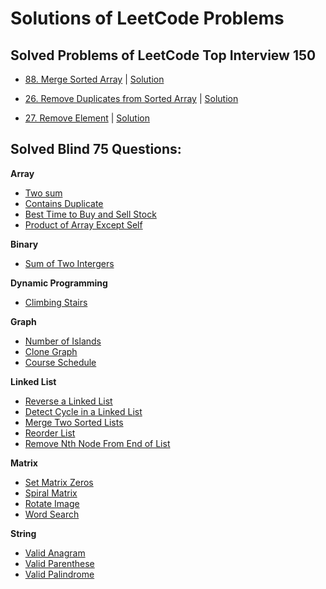 # Solutions of LeetCode Problems

## **Solved Problems of LeetCode Top Interview 150**

- [88. Merge Sorted Array](https://leetcode.com/problems/merge-sorted-array/) | [Solution](./Top%20Interview%20150/0088-merge-sorted-array.py)

- [26. Remove Duplicates from Sorted Array](https://leetcode.com/problems/remove-duplicates-from-sorted-array/) | [Solution](./Top%20Interview%20150/0026-remove-duplicates-from-sorted-array.py)

- [27. Remove Element](https://leetcode.com/problems/remove-element/) | [Solution](./Top%20Interview%20150/0027-remove-element.py)

## **Solved Blind 75 Questions:**

**Array**

- [Two sum](https://leetcode.com/problems/two-sum/)
- [Contains Duplicate](https://leetcode.com/problems/contains-duplicate/)
- [Best Time to Buy and Sell Stock](https://leetcode.com/problems/best-time-to-buy-and-sell-stock/)
- [Product of Array Except Self](https://leetcode.com/problems/product-of-array-except-self/)

**Binary**

- [Sum of Two Intergers](https://leetcode.com/problems/sum-of-two-integers/)

**Dynamic Programming**

- [Climbing Stairs](https://leetcode.com/problems/climbing-stairs/)

**Graph**

- [Number of Islands](https://leetcode.com/problems/number-of-islands/)
- [Clone Graph](https://leetcode.com/problems/clone-graph/description/)
- [Course Schedule](https://leetcode.com/problems/course-schedule/description/)

**Linked List**

- [Reverse a Linked List](https://leetcode.com/problems/reverse-linked-list/)
- [Detect Cycle in a Linked List](https://leetcode.com/problems/linked-list-cycle/)
- [Merge Two Sorted Lists](https://leetcode.com/problems/merge-two-sorted-lists/)
- [Reorder List](https://leetcode.com/problems/reorder-list/)
- [Remove Nth Node From End of List](https://leetcode.com/problems/remove-nth-node-from-end-of-list/)

**Matrix**

- [Set Matrix Zeros](https://leetcode.com/problems/set-matrix-zeroes/)
- [Spiral Matrix](https://leetcode.com/problems/spiral-matrix/)
- [Rotate Image](https://leetcode.com/problems/rotate-image/)
- [Word Search](https://leetcode.com/problems/word-search/)

**String**

- [Valid Anagram](https://leetcode.com/problems/valid-anagram/)
- [Valid Parenthese](https://leetcode.com/problems/valid-parentheses/)
- [Valid Palindrome](https://leetcode.com/problems/valid-palindrome/)

